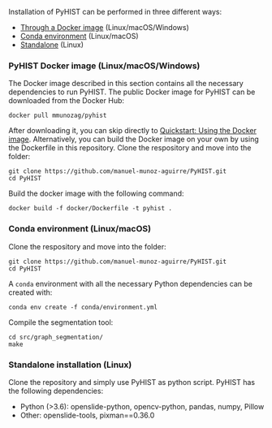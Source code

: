 Installation of PyHIST can be performed in three different ways:

* [Through a Docker image](#docker) (Linux/macOS/Windows)
* [Conda environment](#conda) (Linux/macOS)
* [Standalone](#standalone) (Linux)

### PyHIST Docker image (Linux/macOS/Windows)<a name="docker"></a>
The Docker image described in this section contains all the necessary dependencies to run PyHIST. The public Docker image for PyHIST can be downloaded from the Docker Hub:
```shell
docker pull mmunozag/pyhist
```

After downloading it, you can skip directly to [Quickstart: Using the Docker image](#usedocker). Alternatively, you can build the Docker image on your own by using the Dockerfile in this repository. Clone the respository and move into the folder:
```shell
git clone https://github.com/manuel-munoz-aguirre/PyHIST.git
cd PyHIST
```

Build the docker image with the following command:
```shell
docker build -f docker/Dockerfile -t pyhist .
```

### Conda environment (Linux/macOS)<a name="conda"></a>
Clone the respository and move into the folder:
```shell
git clone https://github.com/manuel-munoz-aguirre/PyHIST.git
cd PyHIST
```

A `conda` environment with all the necessary Python dependencies can be created with:
```
conda env create -f conda/environment.yml
```

Compile the segmentation tool:
```
cd src/graph_segmentation/
make
```

### Standalone installation (Linux)<a name="standalone"></a>
Clone the repository and simply use PyHIST as python script. PyHIST has the following dependencies:

* Python (>3.6): openslide-python, opencv-python, pandas, numpy, Pillow
* Other: openslide-tools, pixman==0.36.0